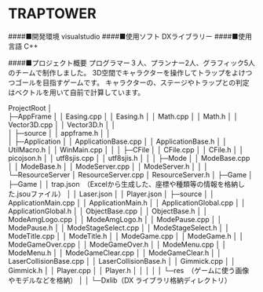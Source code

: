 # TRAPTOWER

####■開発環境
visualstudio
####■使用ソフト
DXライブラリー
####■使用言語
C++

####■プロジェクト概要
プログラマー３人、プランナー2人、グラフィック5人のチームで制作しました。
3D空間でキャラクターを操作してトラップをよけつつゴールを目指すゲームです。
キャラクターの、ステージやトラップとの判定はベクトルを用いて自前で計算しています。

ProjectRoot
│  
├─AppFrame
│  │  Easing.cpp
│  │  Easing.h
│  │  Math.cpp
│  │  Math.h
│  │  Vector3D.cpp
│  │  Vector3D.h
│  │  
│  ├─source
│     │  appframe.h
│     │  
│     ├─Application
│     │      ApplicationBase.cpp
│     │      ApplicationBase.h
│     │      UtilMacro.h
│     │      WinMain.cpp
│     │
│     ├─CFile
│     │      CFile.cpp
│     │      CFile.h
│     │      picojson.h
│     │      utf8sjis.cpp
│     │      utf8sjis.h
│     │
│     ├─Mode
│     │      ModeBase.cpp
│     │      ModeBase.h
│     │      ModeServer.cpp
│     │      ModeServer.h
│     │
│     └─ResourceServer
│             ResourceServer.cpp
│             ResourceServer.h
│
├─Game
│  ├─Game
│      │  trap.json　（Excelから生成した、座標や種類等の情報を格納した.jsouファイル）
│      │  Laser.json
│      │  Player.json
│      ├─source
│      │      ApplicationMain.cpp
│      │      ApplicationMain.h
│      │      ApplicationGlobal.cpp
│      │      ApplicationGlobal.h
│      │      ObjectBase.cpp
│      │      ObjectBase.h
│      │      ModeAmgLogo.cpp
│      │      ModeAmgLogo.h
│      │      ModePause.cpp
│      │      ModePause.h
│      │      ModeStageSelect.cpp
│      │      ModeStageSelect.h
│      │      ModeTitle.cpp
│      │      ModeTitle.h
│      │      ModeGame.cpp
│      │      ModeGame.h
│      │      ModeGameOver.cpp
│      │      ModeGameOver.h
│      │      ModeMenu.cpp
│      │      ModeMenu.h
│      │      ModeGameClear.cpp
│      │      ModeGameClear.h
│      │      LaserCollisionBase.cpp
│      │      LaserCollisionBase.h
│      │      Gimmick.cpp
│      │      Gimmick.h
│      │      Player.cpp
│      │      Player.h
│      │
│      │
│      └─res　（ゲームに使う画像やモデルなどを格納）
│
│
└─Dxlib（DX ライブラリ格納ディレクトリ）
